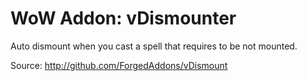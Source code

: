 WoW Addon: vDismounter
========================

Auto dismount when you cast a spell that requires to be not mounted.

Source: http://github.com/ForgedAddons/vDismount
